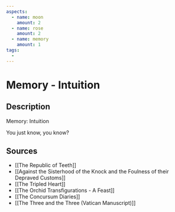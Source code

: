 ```yaml
---
aspects: 
  - name: moon
    amount: 2
  - name: rose
    amount: 2
  - name: memory
    amount: 1
tags:
  - 
---
```


# Memory - Intuition

## Description
Memory: Intuition

You just know, you know?
## Sources
- [[The Republic of Teeth]]
- [[Against the Sisterhood of the Knock and the Foulness of their Depraved Customs]]
- [[The Tripled Heart]]
- [[The Orchid Transfigurations - A Feast]]
- [[The Concursum Diaries]]
- [[The Three and the Three (Vatican Manuscript)]]